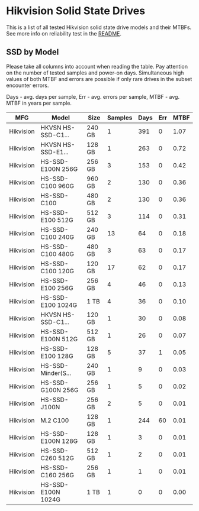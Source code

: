 Hikvision Solid State Drives
============================

This is a list of all tested Hikvision solid state drive models and their MTBFs. See
more info on reliability test in the [README](https://github.com/linuxhw/SMART).

SSD by Model
------------

Please take all columns into account when reading the table. Pay attention on the
number of tested samples and power-on days. Simultaneous high values of both MTBF
and errors are possible if only rare drives in the subset encounter errors.

Days - avg. days per sample,
Err  - avg. errors per sample,
MTBF - avg. MTBF in years per sample.

| MFG       | Model              | Size   | Samples | Days  | Err   | MTBF |
|-----------|--------------------|--------|---------|-------|-------|------|
| Hikvision | HKVSN HS-SSD-C1... | 240 GB | 1       | 391   | 0     | 1.07   |
| Hikvision | HKVSN HS-SSD-E1... | 128 GB | 1       | 263   | 0     | 0.72   |
| Hikvision | HS-SSD-E100N 256G  | 256 GB | 3       | 153   | 0     | 0.42   |
| Hikvision | HS-SSD-C100 960G   | 960 GB | 2       | 130   | 0     | 0.36   |
| Hikvision | HS-SSD-C100        | 480 GB | 2       | 130   | 0     | 0.36   |
| Hikvision | HS-SSD-E100 512G   | 512 GB | 3       | 114   | 0     | 0.31   |
| Hikvision | HS-SSD-C100 240G   | 240 GB | 13      | 64    | 0     | 0.18   |
| Hikvision | HS-SSD-C100 480G   | 480 GB | 3       | 63    | 0     | 0.17   |
| Hikvision | HS-SSD-C100 120G   | 120 GB | 17      | 62    | 0     | 0.17   |
| Hikvision | HS-SSD-E100 256G   | 256 GB | 4       | 46    | 0     | 0.13   |
| Hikvision | HS-SSD-E100 1024G  | 1 TB   | 4       | 36    | 0     | 0.10   |
| Hikvision | HKVSN HS-SSD-C1... | 120 GB | 1       | 30    | 0     | 0.08   |
| Hikvision | HS-SSD-E100N 512G  | 512 GB | 1       | 26    | 0     | 0.07   |
| Hikvision | HS-SSD-E100 128G   | 128 GB | 5       | 37    | 1     | 0.05   |
| Hikvision | HS-SSD-Minder(S... | 240 GB | 1       | 9     | 0     | 0.03   |
| Hikvision | HS-SSD-G100N 256G  | 256 GB | 1       | 5     | 0     | 0.02   |
| Hikvision | HS-SSD-J100N       | 256 GB | 2       | 5     | 0     | 0.01   |
| Hikvision | M.2 C100           | 128 GB | 1       | 244   | 60    | 0.01   |
| Hikvision | HS-SSD-E100N 128G  | 128 GB | 1       | 3     | 0     | 0.01   |
| Hikvision | HS-SSD-C260 512G   | 512 GB | 1       | 2     | 0     | 0.01   |
| Hikvision | HS-SSD-C160 256G   | 256 GB | 1       | 1     | 0     | 0.01   |
| Hikvision | HS-SSD-E100N 1024G | 1 TB   | 1       | 0     | 0     | 0.00   |
